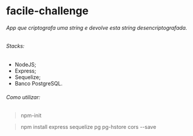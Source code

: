 # facile-challenge

###### App que criptografa uma string e devolve esta string desencriptografada.

###### Stacks:

- NodeJS;
- Express;
- Sequelize;
- Banco PostgreSQL.

###### Como utilizar:

> npm-init

> npm install express sequelize pg pg-hstore cors --save
